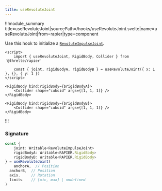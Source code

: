 ```yaml
---
title: useRevoluteJoint
---
```


!!!module_summary title=useRevoluteJoint|sourcePath=/hooks/useRevoluteJoint.svelte|name=useRevoluteJoint|from=rapier|type=component

Use this hook to initialize a [`RevoluteImpulseJoint`](https://rapier.rs/docs/user_guides/javascript/joints#revolute-joint).

```svelte
<script>
	import { useRevoluteJoint, RigidBody, Collider } from '@threlte/rapier'

	const { joint, rigidBodyA, rigidBodyB } = useRevoluteJoint({ x: 1 }, {}, { y: 1 })
</script>

<RigidBody bind:rigidBody={$rigidBodyA}>
	<Collider shape="cuboid" args={[1, 1, 1]} />
</RigidBody>

<RigidBody bind:rigidBody={$rigidBodyB}>
	<Collider shape="cuboid" args={[1, 1, 1]} />
</RigidBody>
```

!!!

### Signature

```ts
const {
	joint: Writable<RevoluteImpulseJoint>
	rigidBodyA: Writable<RAPIER.RigidBody>
	rigidBodyB: Writable<RAPIER.RigidBody>
} = useRevoluteJoint(
	anchorA,  // Position
  anchorB,  // Position
  axis,     // Rotation
  limits    // [min, max] | undefined
)
```
